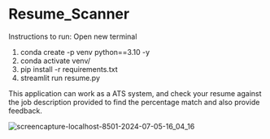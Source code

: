 # Resume_Scanner

Instructions to run:
Open new terminal
1. conda create -p venv python==3.10 -y
2. conda activate venv/
3. pip install -r requirements.txt 
4. streamlit run resume.py

This application can work as a ATS system, and check your resume against the job description provided to find the percentage match and also provide feedback. 

![screencapture-localhost-8501-2024-07-05-16_04_16](https://github.com/aakriti-nag/Resume_Scanner/assets/166777298/5ff5677a-351f-4423-ba46-1695ce24eaed)
